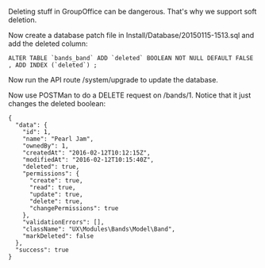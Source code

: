 Deleting stuff in GroupOffice can be dangerous. That's why we support soft deletion.

Now create a database patch file in Install/Database/20150115-1513.sql and add the deleted column:

````````````````````````````````````````````````````````````````````````````````
ALTER TABLE `bands_band` ADD `deleted` BOOLEAN NOT NULL DEFAULT FALSE , ADD INDEX (`deleted`) ; 
````````````````````````````````````````````````````````````````````````````````

Now run the API route /system/upgrade to update the database.

Now use POSTMan to do a DELETE request on /bands/1. Notice that it just changes
the deleted boolean:

````````````````````````````````````````````````````````````````````````````````
{
  "data": {
    "id": 1,
    "name": "Pearl Jam",
    "ownedBy": 1,
    "createdAt": "2016-02-12T10:12:15Z",
    "modifiedAt": "2016-02-12T10:15:40Z",
    "deleted": true,
    "permissions": {
      "create": true,
      "read": true,
      "update": true,
      "delete": true,
      "changePermissions": true
    },
    "validationErrors": [],
    "className": "UX\Modules\Bands\Model\Band",
    "markDeleted": false
  },
  "success": true
}
````````````````````````````````````````````````````````````````````````````````
